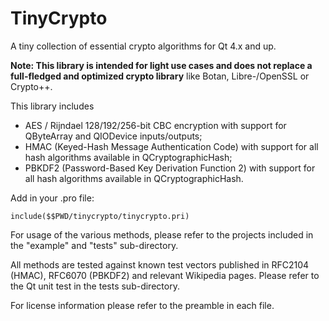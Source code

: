 # TinyCrypto
A tiny collection of essential crypto algorithms for Qt 4.x and up.

**Note: This library is intended for light use cases and does not replace a full-fledged and optimized crypto library** like Botan, Libre-/OpenSSL or Crypto++.

This library includes

 - AES / Rijndael 128/192/256-bit CBC encryption with support for QByteArray and QIODevice inputs/outputs;
 - HMAC (Keyed-Hash Message Authentication Code) with support for all hash algorithms available in QCryptographicHash;
 - PBKDF2 (Password-Based Key Derivation Function 2) with support for all hash algorithms available in QCryptographicHash.

Add in your .pro file:

    include($$PWD/tinycrypto/tinycrypto.pri)

For usage of the various methods, please refer to the projects included in the "example" and "tests" sub-directory.

All methods are tested against known test vectors published in RFC2104 (HMAC), RFC6070 (PBKDF2) and relevant Wikipedia pages. Please refer to the Qt unit test in the tests sub-directory.

For license information please refer to the preamble in each file.
